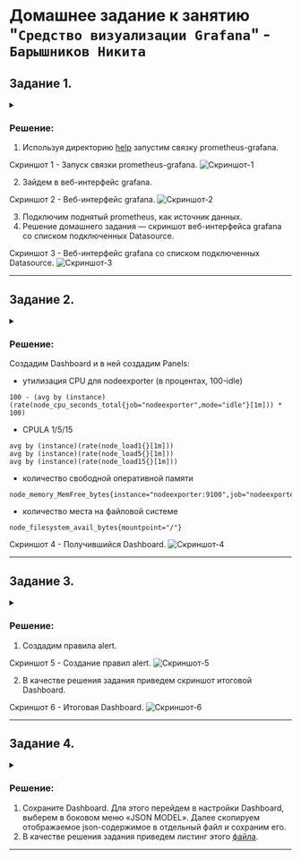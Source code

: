 # Домашнее задание к занятию "`Средство визуализации Grafana`" - `Барышников Никита`


## Задание 1.
<details>
	<summary></summary>
      <br>

1. Используя директорию [help](./config/help) внутри этого домашнего задания, запустите связку prometheus-grafana.
2. Зайдите в веб-интерфейс grafana, используя авторизационные данные, указанные в манифесте docker-compose.
3. Подключите поднятый вами prometheus, как источник данных.
4. Решение домашнего задания — скриншот веб-интерфейса grafana со списком подключенных Datasource.

</details>

### Решение:

1. Используя директорию [help](./config/help) запустим связку prometheus-grafana.

Скриншот 1 - Запуск связки prometheus-grafana.
![Скриншот-1](./img/20.1.1.1_Запуск_связки_prometheus-grafana.png)

2. Зайдем в веб-интерфейс grafana.

Скриншот 2 - Веб-интерфейс grafana.
![Скриншот-2](./img/20.1.1.2_Запуск_веб-интерфейса_grafana.png)

3. Подключим поднятый prometheus, как источник данных.
4. Решение домашнего задания — скриншот веб-интерфейса grafana со списком подключенных Datasource.

Скриншот 3 - Веб-интерфейс grafana со списком подключенных Datasource.
![Скриншот-3](./img/20.1.1.4_Веб-интерфейс_grafana_со_списком_подключенных_Datasource.png)

---

## Задание 2.
<details>
	<summary></summary>
      <br>

Изучите самостоятельно ресурсы:

1. [PromQL tutorial for beginners and humans](https://valyala.medium.com/promql-tutorial-for-beginners-9ab455142085).
2. [Understanding Machine CPU usage](https://www.robustperception.io/understanding-machine-cpu-usage).
3. [Introduction to PromQL, the Prometheus query language](https://grafana.com/blog/2020/02/04/introduction-to-promql-the-prometheus-query-language/).

Создайте Dashboard и в ней создайте Panels:

- утилизация CPU для nodeexporter (в процентах, 100-idle);
- CPULA 1/5/15;
- количество свободной оперативной памяти;
- количество места на файловой системе.

Для решения этого задания приведите promql-запросы для выдачи этих метрик, а также скриншот получившейся Dashboard.

</details>

### Решение:

Создадим Dashboard и в ней создадим Panels:

- утилизация CPU для nodeexporter (в процентах, 100-idle)

```promql
100 - (avg by (instance) (rate(node_cpu_seconds_total{job="nodeexporter",mode="idle"}[1m])) * 100)
```

- CPULA 1/5/15

```promql
avg by (instance)(rate(node_load1{}[1m]))
avg by (instance)(rate(node_load5{}[1m]))
avg by (instance)(rate(node_load15{}[1m]))
```

- количество свободной оперативной памяти

```promql
node_memory_MemFree_bytes{instance="nodeexporter:9100",job="nodeexporter"}
```

- количество места на файловой системе

```promql
node_filesystem_avail_bytes{mountpoint="/"}
```

Скриншот 4 - Получившийся Dashboard.
![Скриншот-4](./img/20.1.2_Получившийся_Dashboard.png)

---

## Задание 3.
<details>
	<summary></summary>
      <br>

1. Создайте для каждой Dashboard подходящее правило alert — можно обратиться к первой лекции в блоке «Мониторинг».
2. В качестве решения задания приведите скриншот вашей итоговой Dashboard.

</details>

### Решение:

1. Создадим правила alert.

Скриншот 5 - Создание правил alert.
![Скриншот-5](./img/20.1.3.1_Создание_правил_alert.png)

2. В качестве решения задания приведем скриншот итоговой Dashboard.

Скриншот 6 - Итоговая Dashboard.
![Скриншот-6](./img/20.1.3.2_Итоговая_Dashboard.png)

---

## Задание 4.
<details>
	<summary></summary>
      <br>

1. Сохраните ваш Dashboard.Для этого перейдите в настройки Dashboard, выберите в боковом меню «JSON MODEL». Далее скопируйте отображаемое json-содержимое в отдельный файл и сохраните его.
2. В качестве решения задания приведите листинг этого файла.

</details>

### Решение:

1. Сохраните Dashboard. Для этого перейдем в настройки Dashboard, выберем в боковом меню «JSON MODEL». Далее скопируем отображаемое json-содержимое в отдельный файл и сохраним его.
2. В качестве решения задания приведем листинг этого [файла](./config/Dashboard_JSON_MODEL.json).

---